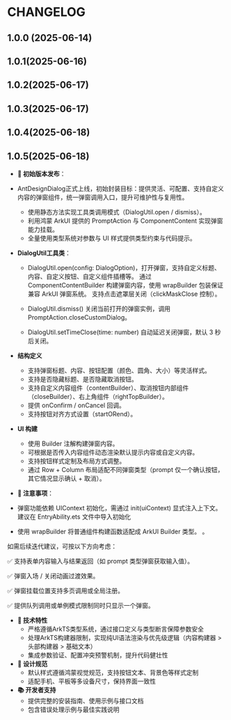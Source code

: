 # CHANGELOG

## 1.0.0 (2025-06-14)

## 1.0.1(2025-06-16)

## 1.0.2(2025-06-17)

## 1.0.3(2025-06-17)

## 1.0.4(2025-06-18)

## 1.0.5(2025-06-18)

- **🚀 初始版本发布**：
- AntDesignDialog正式上线，初始封装目标：提供灵活、可配置、支持自定义内容的弹窗组件，统一弹窗调用入口，提升可维护性与复用性。
    - 使用静态方法实现工具类调用模式（DialogUtil.open / dismiss）。
    - 利用鸿蒙 ArkUI 提供的 PromptAction 与 ComponentContent 实现弹窗能力挂载。
    - 全量使用类型系统对参数与 UI 样式提供类型约束与代码提示。
- **DialogUtil工具类**：
    - DialogUtil.open(config: DialogOption)，打开弹窗，支持自定义标题、内容、自定义按钮、自定义组件插槽等。
      通过 ComponentContentBuilder 构建弹窗内容，使用 wrapBuilder 包装保证兼容 ArkUI 弹窗系统。
      支持点击遮罩层关闭（clickMaskClose 控制）。

    - DialogUtil.dismiss()
      关闭当前打开的弹窗实例，调用 PromptAction.closeCustomDialog。

    - DialogUtil.setTimeClose(time: number)
      自动延迟关闭弹窗，默认 3 秒后关闭。

- **结构定义**
    - 支持弹窗标题、内容、按钮配置（颜色、圆角、大小）等灵活样式。
    - 支持是否隐藏标题、是否隐藏取消按钮。
    - 支持自定义内容组件（contentBuilder）、取消按钮内部组件（closeBuilder）、右上角组件（rightTopBuilder）。
    - 提供 onConfirm / onCancel 回调。
    - 支持按钮对齐方式设置（startORend）。

- **UI 构建**
    - 使用 Builder 注解构建弹窗内容。
    - 可根据是否传入内容组件动态渲染默认提示内容或自定义内容。
    - 支持按钮样式定制及布局方式调整。
    - 通过 Row + Column 布局适配不同弹窗类型（prompt 仅一个确认按钮，其它情况显示确认 + 取消）。

- **📌 注意事项**：
- 弹窗功能依赖 UIContext 初始化，需通过 init(uiContext) 显式注入上下文。建议在 EntryAbility.ets 文件中导入初始化
- 使用 wrapBuilder 将普通组件构建函数适配成 ArkUI Builder 类型。
  。

如需后续迭代建议，可按以下方向考虑：

✅ 支持表单内容输入与结果返回（如 prompt 类型弹窗获取输入值）。

✅ 弹窗入场 / 关闭动画过渡效果。

✅ 弹窗挂载位置支持多页调用或全局注册。

✅ 提供队列调用或单例模式限制同时只显示一个弹窗。

- **📡 技术特性**
    - 严格遵循ArkTS类型系统，通过接口定义与类型断言保障参数安全
    - 处理ArkTS构建器限制，实现纯UI语法渲染与优先级逻辑（内容构建器 > 头部构建器 > 基础文本）
    - 集成参数验证、配置冲突预警机制，提升代码健壮性
- **🎨 设计规范**
    - 默认样式遵循鸿蒙视觉规范，支持按钮文本、背景色等样式定制
    - 适配手机、平板等多设备尺寸，保持界面一致性
- **📚 开发者支持**
    - 提供完整的安装指南、使用示例与接口文档
    - 包含错误处理示例与最佳实践说明